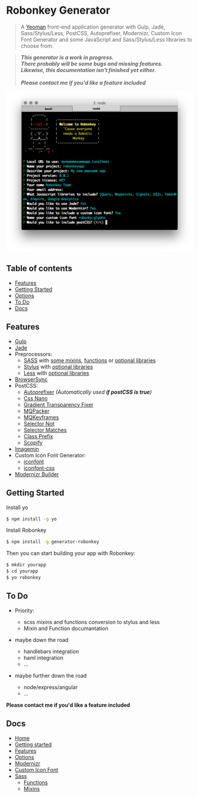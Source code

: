 # Robonkey Generator

> A [Yeoman](http://yeoman.io) front-end application generator with Gulp, Jade, Sass/Stylus/Less, PostCSS, Autoprefixer, Modernizr, Custom Icon Font Generator and some JavaScript and Sass/Stylus/Less libraries to choose from.

> _**This generator is a work in progress.<br>
> There probably will be some bugs and missing features.<br>
> Likewise, this documentation isn't finished yet either.<br><br>
> Please contact me if you'd like a feature included**_

![image](docs/robonkeyscreenshot.png)

## Table of contents

- [Features](#features)
- [Getting Started](#getting-started)
- [Options](#options)
- [To Do](#to-do)
- [Docs](#docs)

## Features

- [Gulp](http://gulpjs.com/)
- [Jade](http://jade-lang.com/)
- Preprocessors:
	- [SASS](http://sass-lang.com/) with [some mixins](/docs/sass/mixins.md), [functions](/docs/sass/functions.md) or [optional libraries](/docs/features.md#sass-libraries)
	- [Stylus](http://stylus-lang.com/) with [optional libraries](/docs/features.md#stylus-libraries)
	- [Less](http://lesscss.org/) with [optional libraries](/docs/features.md#less-libraries) 
- [BrowserSync](https://www.browsersync.io/)
- PostCSS:
	- [Autoprefixer](https://github.com/postcss/autoprefixer) _(Automatically used **if postCSS is true**)_
	- [Css Nano](https://github.com/ben-eb/cssnano)
	- [Gradient Transparency Fixer](https://github.com/gilmoreorless/postcss-gradient-transparency-fix)
	- [MQPacker](https://github.com/hail2u/node-css-mqpacker)
	- [MQKeyframes](https://github.com/TCotton/postcss-mq-keyframes)
	- [Selector Not](https://github.com/postcss/postcss-selector-not)
	- [Selector Matches](https://github.com/postcss/postcss-selector-matches)
	- [Class Prefix](https://github.com/thompsongl/postcss-class-prefix)
	- [Scopify](https://github.com/pazams/postcss-scopify)
- [Imagemin](https://github.com/sindresorhus/gulp-imagemin)
- Custom Icon Font Generator:
	- [iconfont](https://github.com/nfroidure/gulp-iconfont) 
	- [iconfont-css](https://github.com/backflip/gulp-iconfont-css) 
- [Modernizr Builder](https://github.com/doctyper/gulp-modernizr)


## Getting Started

Install yo

```sh
$ npm install -g yo
```

Install Robonkey

```sh
$ npm install -g generator-robonkey
```

Then you can start building your app with Robonkey:

```sh
$ mkdir yourapp
$ cd yourapp
$ yo robonkey
```

## To Do

- Priority:
	- scss mixins and functions conversion to stylus and less
	- Mixin and Function documantation

- maybe down the road
	- handlebars integration
	- haml integration
	- …

- maybe further down the road
	- node/express/angular
	- …

**Please contact me if you'd like a feature included**

## Docs

- [Home](/README.md)
- [Getting started](/docs/getting-started.md)
- [Features](/docs/features.md)
- [Options](/docs/options.md)
- [Modernizr](/docs/modernizr.md)
- [Custom Icon Font](/docs/custom-icon-font.md)
- [Sass](/docs/sass/sass.md)
	- [Functions](/docs/sass/functions.md)
	- [Mixins](/docs/sass/mixins.md)
